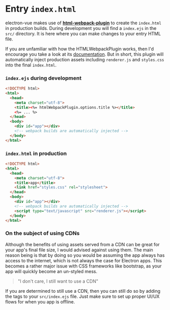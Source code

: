 # Entry `index.html`

electron-vue makes use of [**html-webpack-plugin**](https://github.com/ampedandwired/html-webpack-plugin) to create the `index.html` in production builds. During development you will find a `index.ejs` in the `src/` directory. It is here where you can make changes to your entry HTML file.

If you are unfamiliar with how the HTMLWebpackPlugin works, then I'd encourage you take a look at its [documentation](https://www.npmjs.com/package/html-webpack-plugin). But in short, this plugin will automatically inject production assets including `renderer.js` and `styles.css` into the final `index.html`.

### `index.ejs` during development

```html
<!DOCTYPE html>
<html>
  <head>
    <meta charset="utf-8">
    <title><%= htmlWebpackPlugin.options.title %></title>
    <%= ... %>
  </head>
  <body>
    <div id="app"></div>
    <!-- webpack builds are automatically injected -->
  </body>
</html>
```

### `index.html` in production

```html
<!DOCTYPE html>
<html>
  <head>
    <meta charset="utf-8">
    <title>app</title>
    <link href="styles.css" rel="stylesheet">
  </head>
  <body>
    <div id="app"></div>
    <!-- webpack builds are automatically injected -->
    <script type="text/javascript" src="renderer.js"></script>
  </body>
</html>
```

### On the subject of using CDNs

Although the benefits of using assets served from a CDN can be great for your app's final file size, I would advised against using them. The main reason being is that by doing so you would be assuming the app always has access to the internet, which is not always the case for Electron apps. This becomes a rather major issue with CSS frameworks like bootstrap, as your app will quickly become an un-styled mess.

> "I don't care, I still want to use a CDN"

If you are determined to still use a CDN, then you can still do so by adding the tags to your `src/index.ejs` file. Just make sure to set up proper UI/UX flows for when you app is offline.


